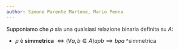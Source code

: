 ```yaml
---
author: Simone Parente Martone, Mario Penna
---
```


Supponiamo che $\rho$ sia una qualsiasi relazione binaria definita su $A$:
- $\rho$ è **simmetrica** $\iff (\forall a,b \in A) a \rho b \implies b \rho a$ ^simmetrica